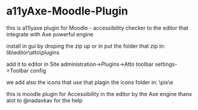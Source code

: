 # a11yAxe-Moodle-Plugin
this is a11lyaxe plugin for Moodle - accessibility checker to the editor that integrate with Axe powerful engine

install in gui by droping the zip up or in put the folder that zip in:
lib\editor\atto\plugins

add it to editor in Site administration->Plugins->Atto toolbar settings->Toolbar config


we add also the icons that use that plagin
the icons folder in:
\pix\e

this is moodle plugin for Accessibility in the editor by the Axe engine 
thanx alot to @nadavkav for the help

